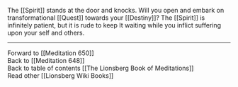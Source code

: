The [[Spirit]] stands at the door and knocks. Will you open and embark on transformational [[Quest]] towards your [[Destiny]]? The [[Spirit]] is infinitely patient, but it is rude to keep It waiting while you inflict suffering upon your self and others. 

___

Forward to [[Meditation 650]]  
Back to [[Meditation 648]]  
Back to table of contents [[The Lionsberg Book of Meditations]]  
Read other [[Lionsberg Wiki Books]] 
